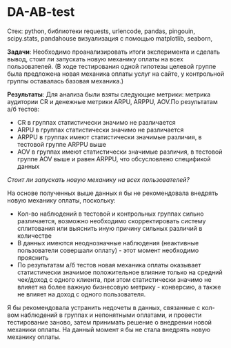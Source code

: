 # DA-AB-test

Стек: python, библиотеки requests, urlencode, pandas, pingouin, scipy.stats, pandahouse
визуализация с помощью matplotlib, seaborn,
 
**Задачи**:
Необходимо проанализировать итоги эксперимента и сделать вывод, стоит ли запускать новую механику оплаты на всех пользователей. (В ходе тестирования одной гипотезы целевой группе была предложена новая механика оплаты услуг на сайте, у контрольной группы оставалась базовая механика.)

**Результаты**: 
Для анализа были взяты следующие метрики: метрика аудитории CR и денежные метрики ARPU, ARPPU, AOV.По результатам а/б тестов:
* CR в группах статистически значимо не различается
* ARPU в группах статистически значимо не различается
* ARPPU в группах имеют статистически значимые различия, в тестовой группе ARPPU выше
* AOV в группах имеют статистически значимые различия, в тестовой группе AOV выше и равен ARPPU, что обсусловлено спецификой данных 

*Стоит ли запускать новую механику на всех пользователей?*

На основе полученных выше данных я бы не рекомендовала внедрять новую механику оплаты, поскольку:
* Кол-во наблюдений в тестовой и контрольных группах сильно различается, возможно необходимо скорректировать систему сплитования или выяснить иную причину сильных различий в количестве
* В данных имеются неоднозначные наблюдения (неактивные пользователи совершали оплату) - этот момент необходимо прояснить
* По результатам а/б тестов новая механика оплаты оказывает статистически значимое положительное влияние только на средний чек/доход с одного клиента, при этом статистически значимо не влияет на более важную бизнесовую метрику - конверсию, а также не влияет на доход с одного пользователя.

Я бы рекомендовала устранить недочеты в данных, связанные с кол-вом наблюдений в группах и непонятными оплатами, и провести тестирование заново, затем принимать решение о внедрении новой механики оплаты. На данный момент я бы не стала внедрять новую механику оплаты.
